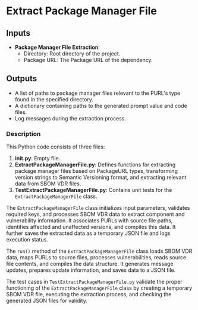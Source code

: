 # Extract Package Manager File

## Inputs

- **Package Manager File Extraction**:
    - Directory: Root directory of the project.
    - Package URL: The Package URL of the dependency.

## Outputs

- A list of paths to package manager files relevant to the PURL's type found in the specified directory.
- A dictionary containing paths to the generated prompt value and code files.
- Log messages during the extraction process.

### Description

This Python code consists of three files:
1. **__init__.py**: Empty file.
2. **ExtractPackageManagerFile.py**: Defines functions for extracting package manager files based on PackageURL types, transforming version strings to Semantic Versioning format, and extracting relevant data from SBOM VDR files.
3. **TestExtractPackageManagerFile.py**: Contains unit tests for the `ExtractPackageManagerFile` class.

The `ExtractPackageManagerFile` class initializes input parameters, validates required keys, and processes SBOM VDR data to extract component and vulnerability information. It associates PURLs with source file paths, identifies affected and unaffected versions, and compiles this data. It further saves the extracted data as a temporary JSON file and logs execution status.

The `run()` method of the `ExtractPackageManagerFile` class loads SBOM VDR data, maps PURLs to source files, processes vulnerabilities, reads source file contents, and compiles the data structure. It generates message updates, prepares update information, and saves data to a JSON file.

The test cases in `TestExtractPackageManagerFile.py` validate the proper functioning of the `ExtractPackageManagerFile` class by creating a temporary SBOM VDR file, executing the extraction process, and checking the generated JSON files for validity.